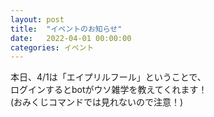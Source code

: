 ```yaml
---
layout: post
title:  "イベントのお知らせ"
date:   2022-04-01 00:00:00
categories: イベント
---
```

本日、4/1は「エイプリルフール」ということで、<br>
ログインするとbotがウソ雑学を教えてくれます！<br>
(おみくじコマンドでは見れないので注意！)